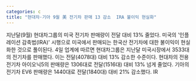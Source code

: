 ```yaml
---
categories: c
title: "현대차·기아 9월 美 전기차 판매 13 감소  IRA 불이익 현실화"
---
```

지난달(9월) 현대차그룹의 미국 전기차 판매량이 전달 대비 13% 줄었다. 미국의 &#39;인플레이션 감축법(IRA)&#39; 시행으로 미국에서 판매되는 한국산 전기차에 대한 불이익이 현실화한 것으로 풀이된다. 4일 업계에 따르면 현대차그룹은 지난달 미국시장에서 3533대의 전기차를 판매했다. 이는 전달(4078대) 대비 13% 감소한 수준이다. 현대차의 전용 전기차 아이오닉5의 판매량은 1306대로 전달(1516대) 대비 13% 넘게 줄었다. 기아의 전기차 EV6 판매량은 1440대로 전달(1840대) 대비 21% 감소했다. IR